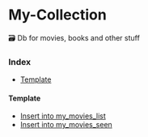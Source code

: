 # My-Collection
🗃 Db for movies, books and other stuff

### Index
* [Template](#template)

#### Template
* [Insert into my_movies_list](https://github.com/MarioCatuogno/My-Collection/tree/master/templates/db_insert_list.sql)
* [Insert into my_movies_seen](https://github.com/MarioCatuogno/My-Collection/tree/master/templates/db_insert_seen.sql)
